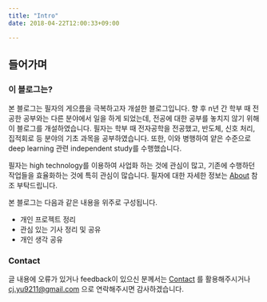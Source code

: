 ```yaml
---
title: "Intro"
date: 2018-04-22T12:00:33+09:00

---
```


## 들어가며

### 이 블로그는?

본 블로그는 필자의 게으름을 극복하고자 개설한 블로그입니다. 향 후 n년 간 학부 때 전공한 공부와는 다른 분야에서 일을 하게 되었는데, 전공에 대한 공부를 놓치지 않기 위해 이 블로그를 개설하였습니다. 필자는 학부 때 전자공학을 전공했고, 반도체, 신호 처리, 집적회로 등 분야의 기초 과목을 공부하였습니다. 또한, 이와 병행하여 얕은 수준으로 deep learning 관련 independent study를 수행했습니다. 

필자는 high technology를 이용하여 사업화 하는 것에 관심이 많고, 기존에 수행하던 작업들을 효율화하는 것에 특히 관심이 많습니다. 필자에 대한 자세한 정보는 [About](https://cjyu9211.github.io/about/) 참조 부탁드립니다.

본 블로그는 다음과 같은 내용을 위주로 구성됩니다.

* 개인 프로젝트 정리
* 관심 있는 기사 정리 및 공유
* 개인 생각 공유

### Contact

글 내용에 오류가 있거나 feedback이 있으신 분께서는 [Contact](https://cjyu9211.github.io/contact/) 를 활용해주시거나 cj.yu9211@gmail.com 으로 연락해주시면 감사하겠습니다. 
